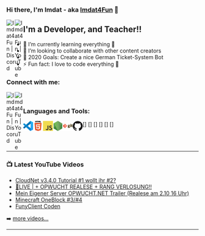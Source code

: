 ### Hi there, I'm Imdat - aka [Imdat4Fun][youtube] 👋

[<img align="left" alt="Imdat4Fun | Discord" width="22px" src="https://cdn.discordapp.com/attachments/841718914966355978/903971044665229312/wzKCgoKCgoKCjoX9UvauUeGAfLElEAAAAASUVORK5CYII.png" />][discord]
[<img align="left" alt="Imdat4Fun | YouTube" width="22px" src="https://cdn.jsdelivr.net/npm/simple-icons@v3/icons/youtube.svg" />][youtube]

## I'm a Developer, and Teacher!!
- 🌱 I’m currently learning everything 🤣
- 👯 I’m looking to collaborate with other content creators
- 🥅 2020 Goals: Create a nice German Ticket-System Bot
- ⚡ Fun fact: I love to code everything 🤣

### Connect with me:

[<img align="left" alt="Imdat4Fun | Discord" width="22px" src="https://cdn.discordapp.com/attachments/841718914966355978/903971044665229312/wzKCgoKCgoKCjoX9UvauUeGAfLElEAAAAASUVORK5CYII.png" />][discord]
[<img align="left" alt="Imdat4Fun | YouTube" width="22px" src="https://cdn.jsdelivr.net/npm/simple-icons@v3/icons/youtube.svg" />][youtube]

<br />

### Languages and Tools:

[<img align="left" alt="Visual Studio Code" width="26px" src="https://raw.githubusercontent.com/github/explore/80688e429a7d4ef2fca1e82350fe8e3517d3494d/topics/visual-studio-code/visual-studio-code.png" />]
[<img align="left" alt="HTML5" width="26px" src="https://raw.githubusercontent.com/github/explore/80688e429a7d4ef2fca1e82350fe8e3517d3494d/topics/html/html.png" />]
[<img align="left" alt="JavaScript" width="26px" src="https://raw.githubusercontent.com/github/explore/80688e429a7d4ef2fca1e82350fe8e3517d3494d/topics/javascript/javascript.png" />]
[<img align="left" alt="Node.js" width="26px" src="https://raw.githubusercontent.com/github/explore/80688e429a7d4ef2fca1e82350fe8e3517d3494d/topics/nodejs/nodejs.png" />]
[<img align="left" alt="Git" width="26px" src="https://raw.githubusercontent.com/github/explore/80688e429a7d4ef2fca1e82350fe8e3517d3494d/topics/git/git.png" />]
[<img align="left" alt="GitHub" width="26px" src="https://raw.githubusercontent.com/github/explore/78df643247d429f6cc873026c0622819ad797942/topics/github/github.png" />]

<br />
<br />

---

### 📺 Latest YouTube Videos

<!-- YOUTUBE:START -->
- [CloudNet v3.4.0 Tutorial #1 wollt ihr #2?](https://www.youtube.com/watch?v=R1P_95KM3WI)
- [🎈LIVE | + OPWUCHT REALESE + RANG VERLOSUNG!!](https://www.youtube.com/watch?v=fvSJnWWoihc)
- [Mein Eigener Server OPWUCHT.NET Trailer (Realese am 2.10 16 Uhr)](https://www.youtube.com/watch?v=uk1XV0JcOWk)
- [Minecraft OneBlock #3/#4](https://www.youtube.com/watch?v=HFyZQXJB8Oc)
- [FunyClient Coden](https://www.youtube.com/watch?v=kDdvT8coKwc)
<!-- YOUTUBE:END -->

➡️ [more videos...](http://yt.imdat4fun.de)

---

[discord]: https://discord.gg/W4kVcsw7EB
[youtube]: http://yt.imdat4fun.de
